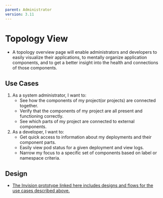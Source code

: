 ```yaml
---
parent: Administrator
version: 3.11
---
```


# Topology View
- A topology overview page will enable administrators and developers to easily visualize their applications, to mentally organize application components, and to get a better insight into the health and connections of those components.

## Use Cases
1. As a system administrator, I want to:
	- See how the components of my project(or projects) are connected together.
	- Verify that the components of my project are all present and functioning correctly.
	- See which parts of my project are connected to external components. 
1. As a developer, I want to:
	- Get quick access to information about my deployments and their component parts.
	- Easily view pod status for a given deployment and view logs.
	- Narrow my focus to a specific set of components based on label or namespace criteria.

## Design
- [The Invision prototype linked here includes designs and flows for the use cases described above.](https://redhat.invisionapp.com/share/2ULBOIBJT4M#)

